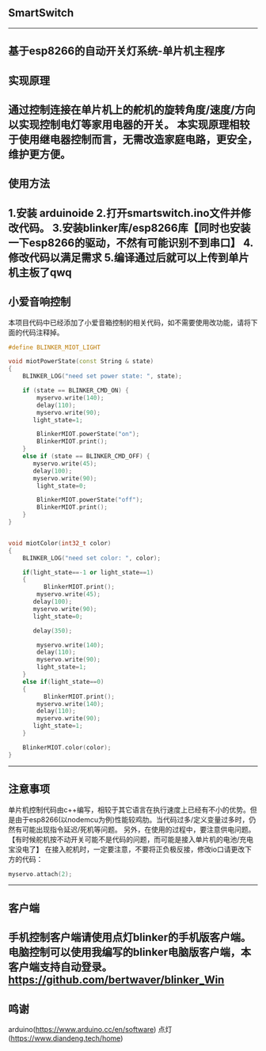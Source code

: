 ## SmartSwitch
-----------------------
基于esp8266的自动开关灯系统-单片机主程序
-----------------------
## 实现原理 

通过控制连接在单片机上的舵机的旋转角度/速度/方向以实现控制电灯等家用电器的开关。
本实现原理相较于使用继电器控制而言，无需改造家庭电路，更安全，维护更方便。
-----------------------
## 使用方法

1.安装 arduinoide
2.打开smartswitch.ino文件并修改代码。
3.安装blinker库/esp8266库【同时也安装一下esp8266的驱动，不然有可能识别不到串口】
4.修改代码以满足需求
5.编译通过后就可以上传到单片机主板了qwq
-----------------------
## 小爱音响控制

本项目代码中已经添加了小爱音箱控制的相关代码，如不需要使用改功能，请将下面的代码注释掉。
```cpp
#define BLINKER_MIOT_LIGHT
```
```cpp
void miotPowerState(const String & state)
{
    BLINKER_LOG("need set power state: ", state);

    if (state == BLINKER_CMD_ON) {
        myservo.write(140);
        delay(110);
        myservo.write(90);
       light_state=1;

        BlinkerMIOT.powerState("on");
        BlinkerMIOT.print();
    }
    else if (state == BLINKER_CMD_OFF) {
       myservo.write(45);
       delay(100);
       myservo.write(90);
        light_state=0;

        BlinkerMIOT.powerState("off");
        BlinkerMIOT.print();
    }
}


void miotColor(int32_t color)
{
    BLINKER_LOG("need set color: ", color);

    if(light_state==-1 or light_state==1)
    {
          BlinkerMIOT.print();
        myservo.write(45);
       delay(100);
       myservo.write(90);
       light_state=0;

       delay(350);

        myservo.write(140);
        delay(110);
        myservo.write(90);
        light_state=1;
    }
    else if(light_state==0)
    {
          BlinkerMIOT.print();
        myservo.write(140);
        delay(110);
        myservo.write(90);
       light_state=1;
    }

    BlinkerMIOT.color(color);
}
```
-----------------------
## 注意事项

单片机控制代码由c++编写，相较于其它语言在执行速度上已经有不小的优势。但是由于esp8266(以nodemcu为例)性能较鸡肋。当代码过多/定义变量过多时，仍然有可能出现指令延迟/死机等问题。
另外，在使用的过程中，要注意供电问题。【有时候舵机按不动开关可能不是代码的问题，而可能是接入单片机的电池/充电宝没电了】
在接入舵机时，一定要注意，不要将正负极反接，修改io口请更改下方的代码：
```cpp
myservo.attach(2);
```
-----------------------
## 客户端

手机控制客户端请使用点灯blinker的手机版客户端。
电脑控制可以使用我编写的blinker电脑版客户端，本客户端支持自动登录。
https://github.com/bertwaver/blinker_Win
-----------------------
## 鸣谢

arduino(https://www.arduino.cc/en/software)
点灯(https://www.diandeng.tech/home)

